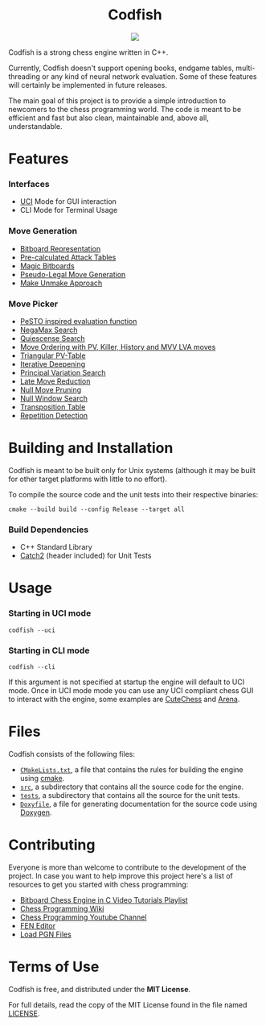 <p align="center">
  
</p>

<h1 align="center">Codfish</h1>

<p align="center">
  <a href="https://github.com/jsilll/codfish/actions"><img src="https://github.com/jsilll/codfish/actions/workflows/cmake.yml/badge.svg"></a>
</p>

Codfish is a strong chess engine written in C++.

Currently, Codfish doesn't support opening books, endgame tables, multi-threading or any kind of neural network evaluation. Some of these features will certainly be implemented in future releases.

The main goal of this project is to provide a simple introduction to newcomers to the chess programming world. The code is meant to be efficient and fast but also clean, maintainable and, above all, understandable.

Features
===
### Interfaces
- [UCI](http://wbec-ridderkerk.nl/html/UCIProtocol.html) Mode for GUI interaction
- CLI Mode for Terminal Usage

### Move Generation
- [Bitboard Representation](https://www.chessprogramming.org/Bitboards)
- [Pre-calculated Attack Tables](https://www.chessprogramming.org/Attack_and_Defend_Maps)
- [Magic Bitboards](https://www.chessprogramming.org/Looking_for_Magics)
- [Pseudo-Legal Move Generation](https://www.chessprogramming.org/Pseudo-Legal_Move)
- [Make Unmake Approach](https://www.chessprogramming.org/Make_Move)

### Move Picker
- [PeSTO inspired evaluation function](https://www.chessprogramming.org/PeSTO%27s_Evaluation_Function)
- [NegaMax Search](https://www.chessprogramming.org/Negamax)
- [Quiescense Search](https://www.chessprogramming.org/Quiescence_Search)
- [Move Ordering with PV, Killer, History and MVV LVA moves](https://www.chessprogramming.org/index.php?title=Move_Ordering&mobileaction=toggle_view_mobile)
- [Triangular PV-Table](https://www.chessprogramming.org/index.php?title=Triangular_PV-Table&mobileaction=toggle_view_mobile)
- [Iterative Deepening](https://www.chessprogramming.org/Iterative_Deepening)
- [Principal Variation Search](https://www.chessprogramming.org/Principal_Variation_Search)
- [Late Move Reduction](https://www.chessprogramming.org/Late_Move_Reductions)
- [Null Move Pruning](https://www.chessprogramming.org/Null_Move_Pruning)
- [Null Window Search](https://www.chessprogramming.org/Null_Window)
- [Transposition Table](https://en.wikipedia.org/wiki/Transposition_table)
- [Repetition Detection](https://www.chessprogramming.org/Repetitions)

Building and Installation
===

Codfish is meant to be built only for Unix systems (although it may be built for other target platforms with little to no effort).

To compile the source code and the unit tests into their respective binaries:
```
cmake --build build --config Release --target all
```

### Build Dependencies
- C++ Standard Library
- [Catch2](https://github.com/catchorg/Catch2) (header included) for Unit Tests

Usage
===
### Starting in UCI mode
```
codfish --uci
```

### Starting in CLI mode
```
codfish --cli
```

If this argument is not specified at startup the engine will default to UCI mode.
Once in UCI mode mode you can use any UCI compliant chess GUI to interact with the engine,
some examples are [CuteChess](https://cutechess.com/) and [Arena](https://cutechess.com/).

Files
===
Codfish consists of the following files:
- [`CMakeLists.txt`](https://github.com/jsilll/codfish/blob/master/CMakeLists.txt), a file that contains the rules for building the engine using [cmake](https://cmake.org/).
- [`src`](https://github.com/jsilll/codfish/blob/master/src), a subdirectory that contains all the source code for the engine.
- [`tests`](https://github.com/jsilll/codfish/blob/master/tests), a subdirectory that contains all the source for the unit tests.
- [`Doxyfile`](https://github.com/jsilll/codfish/blob/master/Doxyfile), a file for generating documentation for the source code using [Doxygen](https://doxygen.nl/).

Contributing
===
Everyone is more than welcome to contribute to the development of the project. In case you want to help improve this project here's a list of resources to get you started with chess programming:

- [Bitboard Chess Engine in C Video Tutorials Playlist](https://youtube.com/playlist?list=PLmN0neTso3Jxh8ZIylk74JpwfiWNI76Cs)
- [Chess Programming Wiki](https://www.chessprogramming.org/Main_Page)
- [Chess Programming Youtube Channel](https://www.youtube.com/channel/UCB9-prLkPwgvlKKqDgXhsMQ)
- [FEN Editor](http://en.lichess.org/editor)
- [Load PGN Files](http://en.lichess.org/paste)

Terms of Use
===
Codfish is free, and distributed under the **MIT License**.

For full details, read the copy of the MIT License found in the file named
[LICENSE](https://github.com/jsilll/codfish/blob/master/LICENSE).
